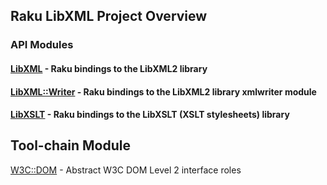Raku LibXML Project Overview
----

### API Modules

#### [LibXML](https://libxml-raku.github.io/LibXML-raku/) - Raku bindings to the LibXML2 library
#### [LibXML::Writer](https://libxml-raku.github.io/LibXML-Writer-raku/) - Raku bindings to the LibXML2 library xmlwriter module
#### [LibXSLT](https://libxml-raku.github.io/LibXSLT-raku/) - Raku bindings to the LibXSLT (XSLT stylesheets) library

## Tool-chain Module

[W3C::DOM](https://libxml-raku.github.io/W3C-DOM-raku/) - Abstract W3C DOM Level 2 interface roles

